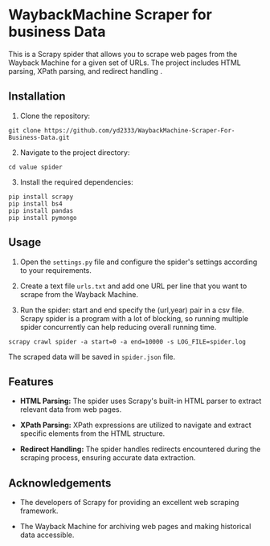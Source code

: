 # WaybackMachine Scraper for business Data

This is a Scrapy spider that allows you to scrape web pages from the Wayback Machine for a given set of URLs. The project includes HTML parsing, XPath parsing, and redirect handling .

## Installation

1. Clone the repository:

```shell
git clone https://github.com/yd2333/WaybackMachine-Scraper-For-Business-Data.git
```

2. Navigate to the project directory:

```shell
cd value spider
```

3. Install the required dependencies:

```shell
pip install scrapy
pip install bs4
pip install pandas
pip install pymongo
```

## Usage

1. Open the `settings.py` file and configure the spider's settings according to your requirements.

2. Create a text file `urls.txt` and add one URL per line that you want to scrape from the Wayback Machine.

3. Run the spider:
start and end specify the (url,year) pair in a csv file. Scrapy spider is a program with a lot of blocking, so running multiple spider concurrently can help reducing overall running time.

```shell
scrapy crawl spider -a start=0 -a end=10000 -s LOG_FILE=spider.log
```

The scraped data will be saved in `spider.json` file.

## Features

- **HTML Parsing:** The spider uses Scrapy's built-in HTML parser to extract relevant data from web pages.

- **XPath Parsing:** XPath expressions are utilized to navigate and extract specific elements from the HTML structure.

- **Redirect Handling:** The spider handles redirects encountered during the scraping process, ensuring accurate data extraction.

## Acknowledgements

- The developers of Scrapy for providing an excellent web scraping framework.

- The Wayback Machine for archiving web pages and making historical data accessible.